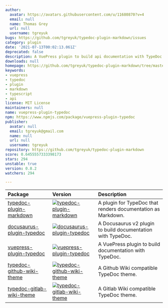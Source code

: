 ```yaml
---
author:
  avatar: https://avatars.githubusercontent.com/u/11680870?v=4
  email: null
  name: Thomas Grey
  url: null
  username: tgreyuk
bugs: https://github.com/tgreyuk/typedoc-plugin-markdown/issues
category: plugin
date: '2021-07-13T00:02:13.061Z'
deprecated: false
description: A VuePress plugin to build api documentation with TypeDoc.
downloads: null
homepage: https://github.com/tgreyuk/typedoc-plugin-markdown/tree/master/packages/vuepress-plugin-typedoc
keywords:
- vuepress
- typedoc
- plugin
- markdown
- typescript
- api
license: MIT License
maintainers: null
name: vuepress-plugin-typedoc
npm: https://www.npmjs.com/package/vuepress-plugin-typedoc
publisher:
  avatar: null
  email: tgreyuk@gmail.com
  name: null
  url: null
  username: tgreyuk
repository: https://github.com/tgreyuk/typedoc-plugin-markdown
score: 0.6455557333398173
stars: 294
unstable: true
version: 0.8.2
watchers: 294

---
```


| Package                                                           | Version                                                                                                                                             | Description                                                  |
| :---------------------------------------------------------------- | :-------------------------------------------------------------------------------------------------------------------------------------------------- | :----------------------------------------------------------- |
| [typedoc-plugin-markdown](./packages/typedoc-plugin-markdown)     | [![typedoc-plugin-markdown](https://img.shields.io/npm/v/typedoc-plugin-markdown.svg)](https://www.npmjs.com/package/typedoc-plugin-markdown)       | A plugin for TypeDoc that renders documentation as Markdown. |
| [docusaurus-plugin-typedoc](./packages/docusaurus-plugin-typedoc) | [![docusaurus-plugin-typedoc](https://img.shields.io/npm/v/docusaurus-plugin-typedoc.svg)](https://www.npmjs.com/package/docusaurus-plugin-typedoc) | A Docusaurus v2 plugin to build documentation with TypeDoc.  |
| [vuepress-plugin-typedoc](./packages/vuepress-plugin-typedoc)     | [![vuepress-plugin-typedoc](https://img.shields.io/npm/v/vuepress-plugin-typedoc.svg)](https://www.npmjs.com/package/vuepress-plugin-typedoc)       | A VuePress plugin to build documentation with TypeDoc.       |
| [typedoc-github-wiki-theme](./packages/typedoc-github-wiki-theme) | [![typedoc-github-wiki-theme](https://img.shields.io/npm/v/typedoc-github-wiki-theme.svg)](https://www.npmjs.com/package/typedoc-github-wiki-theme) | A Github Wiki compatible TypeDoc theme.                      |
| [typedoc-gitlab-wiki-theme](./packages/typedoc-gitlab-wiki-theme) | [![typedoc-gitlab-wiki-theme](https://img.shields.io/npm/v/typedoc-gitlab-wiki-theme.svg)](https://www.npmjs.com/package/typedoc-gitlab-wiki-theme) | A Gitlab Wiki compatible TypeDoc theme.                      |
